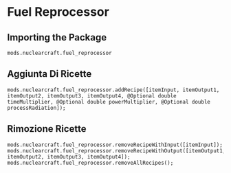 # Fuel Reprocessor

## Importing the Package
`mods.nuclearcraft.fuel_reprocessor`

## Aggiunta Di Ricette
```zenscript
mods.nuclearcraft.fuel_reprocessor.addRecipe([itemInput, itemOutput1, itemOutput2, itemOutput3, itemOutput4, @Optional double timeMultiplier, @Optional double powerMultiplier, @Optional double processRadiation]);
```

## Rimozione Ricette
```zenscript
mods.nuclearcraft.fuel_reprocessor.removeRecipeWithInput([itemInput]);
mods.nuclearcraft.fuel_reprocessor.removeRecipeWithOutput([itemOutput1, itemOutput2, itemOutput3, itemOutput4]);
mods.nuclearcraft.fuel_reprocessor.removeAllRecipes();
```